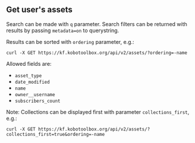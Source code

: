 ## Get user's assets


Search can be made with `q` parameter.
Search filters can be returned with results by passing `metadata=on` to querystring.


Results can be sorted with `ordering` parameter, e.g.:

```shell
curl -X GET https://kf.kobotoolbox.org/api/v2/assets/?ordering=-name
```


Allowed fields are:

- `asset_type`
- `date_modified`
- `name`
- `owner__username`
- `subscribers_count`


Note: Collections can be displayed first with parameter `collections_first`, e.g.:

```shell
curl -X GET https://kf.kobotoolbox.org/api/v2/assets/?collections_first=true&ordering=-name
```
